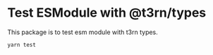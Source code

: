 # Test ESModule with @t3rn/types

This package is to test esm module with t3rn types.

```sh
yarn test
```
